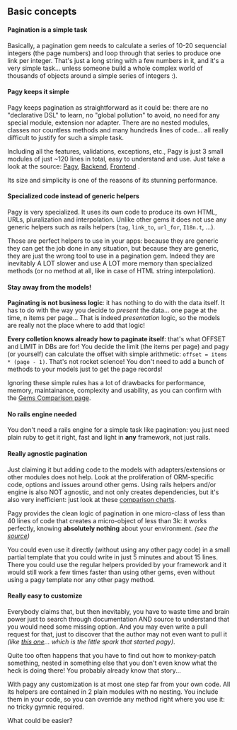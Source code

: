 ## Basic concepts

#### Pagination is a simple task

Basically, a pagination gem needs to calculate a series of 10-20 sequencial integers (the page numbers) and loop through that series to produce one link per integer. That's just a long string with a few numbers in it, and it's a very simple task... unless someone build a whole complex world of thousands of objects around a simple series of integers :).

#### Pagy keeps it simple

Pagy keeps pagination as straightforward as it could be: there are no "declarative DSL" to learn, no "global pollution" to avoid, no need for any special module, extension nor adapter. There are no nested modules, classes nor countless methods and many hundreds lines of code... all really difficult to justify for such a simple task.

Including all the features, validations, exceptions, etc., Pagy is just 3 small modules of just ~120 lines in total, easy to understand and use. Just take a look at the source: [Pagy](https://github.com/ddnexus/pagy/blob/master/lib/pagy.rb), [Backend](https://github.com/ddnexus/pagy/blob/master/lib/pagy/backend.rb), [Frontend](https://github.com/ddnexus/pagy/blob/master/lib/pagy/frontend.rb) .
 
 Its size and simplicity is one of the reasons of its stunning performance. 

#### Specialized code instead of generic helpers

Pagy is very specialized. It uses its own code to produce its own HTML, URLs, pluralization and interpolation. Unlike other gems it does not use any generic helpers such as rails helpers (`tag`, `link_to`, `url_for`, `I18n.t`, ...).
 
Those are perfect helpers to use in your apps: because they are generic they can get the job done in any situation, but because they are generic, they are just the wrong tool to use in a pagination gem. Indeed they are inevitably A LOT slower and use A LOT more memory than specialized methods (or no method at all, like in case of HTML string interpolation).

#### Stay away from the models!

**Paginating is not business logic**: it has nothing to do with the data itself. It has to do with the way you decide to _present_ the data... one page at the time, n items per page... That is indeed _presentation_ logic, so the models are really not the place where to add that logic!

**Every colletion knows already how to paginate itself**: that's what OFFSET and LIMIT in DBs are for! You decide the limit (the items per page) and pagy (or yourself) can calculate the offset with simple arithmetic: `offset = items * (page - 1)`. That's not rocket science! You don't need to add a bunch of methods to your models just to get the page records!

Ignoring these simple rules has a lot of drawbacks for performance, memory, maintainance, complexity and usability, as you can confirm with the [Gems Comparison page](http://ddnexus.github.io/pagination-comparison). 

#### No rails engine needed

You don't need a rails engine for a simple task like pagination: you just need plain ruby to get it right, fast and light in **any** framework, not just rails.

#### Really agnostic pagination

Just claiming it but adding code to the models with adapters/extensions or other modules does not help. Look at the proliferation of ORM-specific code, options and issues around other gems. Using rails helpers and/or engine is also NOT agnostic, and not only creates dependencies, but it's also very inefficient: just look at these [comparison charts](http://ddnexus.github.io/pagination-comparison/gems.html).

Pagy provides the clean logic of pagination in one micro-class of less than 40 lines of code that creates a micro-object of less than 3k: it works perfectly, knowing **absolutely nothing** about your environment. _(see the [source](https://github.com/ddnexus/pagy/blob/master/lib/pagy.rb))_

You could even use it directly (without using any other pagy code) in a small partial template that you could write in just 5 minutes and about 15 lines. There you could use the regular helpers provided by your framework and it would still work a few times faster than using other gems, even without using a pagy template nor any other pagy method.


#### Really easy to customize

Everybody claims that, but then inevitably, you have to waste time and brain power just to search through documentation AND source to understand that you would need some missing option. And you may even write a pull request for that, just to discover that the author may not even want to pull it _(like [this one](https://github.com/kaminari/kaminari/pull/785)... which is the little spark that started pagy)_. 

Quite too often happens that you have to find out how to monkey-patch something, nested in something else that you don't even know what the heck is doing there! You probably already know that story... 

With pagy any customization is at most one step far from your own code. All its helpers are contained in 2 plain modules with no nesting. You include them in your code, so you can override any method right where you use it: no tricky gymnic required.

What could be easier?
